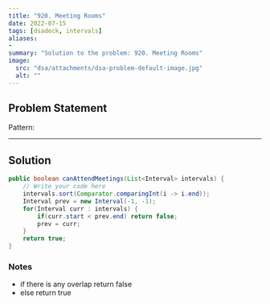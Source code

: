 ```yaml
---
title: "920. Meeting Rooms"
date: 2022-07-15
tags: [dsadeck, intervals]
aliases:
- 
summary: "Solution to the problem: 920. Meeting Rooms"
image:
  src: "dsa/attachments/dsa-problem-default-image.jpg"
  alt: ""
---
```


## Problem Statement


Pattern: 

---

## Solution
``` java
public boolean canAttendMeetings(List<Interval> intervals) {
	// Write your code here
	intervals.sort(Comparator.comparingInt(i -> i.end));
	Interval prev = new Interval(-1, -1);
	for(Interval curr : intervals) {
		if(curr.start < prev.end) return false;
		prev = curr;
	}
	return true;
}
```

### Notes
- if there is any overlap return false
- else return true




